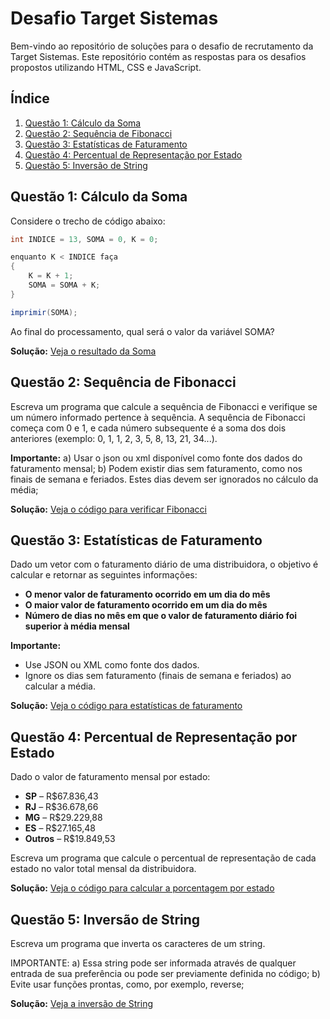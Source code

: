 
# Desafio Target Sistemas

Bem-vindo ao repositório de soluções para o desafio de recrutamento da Target Sistemas. Este repositório contém as respostas para os desafios propostos utilizando HTML, CSS e JavaScript.

## Índice

1. [Questão 1: Cálculo da Soma](#questão-1-cálculo-da-soma)
2. [Questão 2: Sequência de Fibonacci](#questão-2-sequência-de-fibonacci)
3. [Questão 3: Estatísticas de Faturamento](#questão-3-estatísticas-de-faturamento)
4. [Questão 4: Percentual de Representação por Estado](#questão-4-percentual-de-representação-por-estado)
5. [Questão 5: Inversão de String](#questão-5-inversão-de-string)

## Questão 1: Cálculo da Soma

Considere o trecho de código abaixo:

```java
int INDICE = 13, SOMA = 0, K = 0;

enquanto K < INDICE faça
{
    K = K + 1;
    SOMA = SOMA + K;
}

imprimir(SOMA);
```

Ao final do processamento, qual será o valor da variável SOMA?

**Solução:** [Veja o resultado da Soma](https://github.com:)

## Questão 2: Sequência de Fibonacci

Escreva um programa que calcule a sequência de Fibonacci e verifique se um número informado pertence à sequência. A sequência de Fibonacci começa com 0 e 1, e cada número subsequente é a soma dos dois anteriores (exemplo: 0, 1, 1, 2, 3, 5, 8, 13, 21, 34...).

**Importante:**
a) Usar o json ou xml disponível como fonte dos dados do faturamento mensal;
b) Podem existir dias sem faturamento, como nos finais de semana e feriados. Estes dias devem ser ignorados no cálculo da média;

**Solução:** [Veja o código para verificar Fibonacci](https:)


## Questão 3: Estatísticas de Faturamento

Dado um vetor com o faturamento diário de uma distribuidora, o objetivo é calcular e retornar as seguintes informações:

- **O menor valor de faturamento ocorrido em um dia do mês**
- **O maior valor de faturamento ocorrido em um dia do mês**
- **Número de dias no mês em que o valor de faturamento diário foi superior à média mensal**

**Importante:**

- Use JSON ou XML como fonte dos dados.
- Ignore os dias sem faturamento (finais de semana e feriados) ao calcular a média.

**Solução:** [Veja o código para estatísticas de faturamento](https:)


## Questão 4: Percentual de Representação por Estado

Dado o valor de faturamento mensal por estado:

- **SP** – R$67.836,43
- **RJ** – R$36.678,66
- **MG** – R$29.229,88
- **ES** – R$27.165,48
- **Outros** – R$19.849,53

Escreva um programa que calcule o percentual de representação de cada estado no valor total mensal da distribuidora.

**Solução:** [Veja o código para calcular a porcentagem por estado](https://github.com/FelipeManchester/estagio-target-sistemas/blob/master/scripts/stateShare.js)


## Questão 5: Inversão de String
Escreva um programa que inverta os caracteres de um string.

IMPORTANTE:
a) Essa string pode ser informada através de qualquer entrada de sua preferência ou pode ser previamente definida no código;
b) Evite usar funções prontas, como, por exemplo, reverse;

**Solução:** [Veja a inversão de String](https://github.com/)


